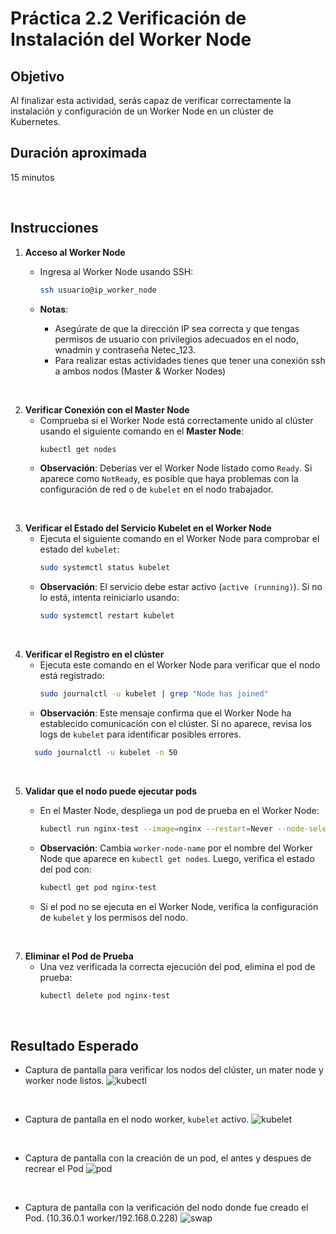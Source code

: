 # Práctica 2.2 Verificación de Instalación del Worker Node  

## Objetivo
Al finalizar esta actividad, serás capaz de verificar correctamente la instalación y configuración de un Worker Node en un clúster de Kubernetes.

## Duración aproximada
15 minutos

<br/>

## Instrucciones

1. **Acceso al Worker Node**
   - Ingresa al Worker Node usando SSH:
     ```bash
     ssh usuario@ip_worker_node
     ```
   - **Notas**: 

        - Asegúrate de que la dirección IP sea correcta y que tengas permisos de usuario con privilegios adecuados en el nodo, wnadmin y contraseña Netec_123.
        - Para realizar estas actividades tienes que tener una conexión ssh a ambos nodos (Master & Worker Nodes)

<br/>

2. **Verificar Conexión con el Master Node**
   - Comprueba si el Worker Node está correctamente unido al clúster usando el siguiente comando en el **Master Node**:
     ```bash
     kubectl get nodes
     ```
   - **Observación**: Deberías ver el Worker Node listado como `Ready`. Si aparece como `NotReady`, es posible que haya problemas con la configuración de red o de `kubelet` en el nodo trabajador.

<br/>

3. **Verificar el Estado del Servicio Kubelet en el Worker Node**
   - Ejecuta el siguiente comando en el Worker Node para comprobar el estado del `kubelet`:
     ```bash
     sudo systemctl status kubelet
     ```
   - **Observación**: El servicio debe estar activo (`active (running)`). Si no lo está, intenta reiniciarlo usando:
     ```bash
     sudo systemctl restart kubelet
     ```
<br/>

4. **Verificar el Registro en el clúster**
   - Ejecuta este comando en el Worker Node para verificar que el nodo está registrado:
     ```bash
     sudo journalctl -u kubelet | grep "Node has joined"
     ```
   - **Observación**: Este mensaje confirma que el Worker Node ha establecido comunicación con el clúster. Si no aparece, revisa los logs de `kubelet` para identificar posibles errores.
   ```bash
     sudo journalctl -u kubelet -n 50
     ```

<br/>

5. **Validar que el nodo puede ejecutar pods**
   - En el Master Node, despliega un pod de prueba en el Worker Node:
     ```bash
     kubectl run nginx-test --image=nginx --restart=Never --node-selector="kubernetes.io/hostname=<worker-node-name>"
     ```
   - **Observación**: Cambia `worker-node-name` por el nombre del Worker Node que aparece en `kubectl get nodes`. Luego, verifica el estado del pod con:

     ```bash
     kubectl get pod nginx-test
     ```
   - Si el pod no se ejecuta en el Worker Node, verifica la configuración de `kubelet` y los permisos del nodo.

<br/>

7. **Eliminar el Pod de Prueba**
   - Una vez verificada la correcta ejecución del pod, elimina el pod de prueba:
     ```bash
     kubectl delete pod nginx-test
     ```


<br/>


## Resultado Esperado

- Captura de pantalla para verificar los nodos del clúster, un mater node y worker node listos.
![kubectl](../images/u2_2_1.png)

<br/>

- Captura de pantalla en el nodo worker, `kubelet` activo.
![kubelet](../images/u2_2_2.png)

<br/>

- Captura de pantalla con la creación de un pod, el antes y despues de recrear el Pod
![pod](../images/u2_2_3.png)

<br/>

- Captura de pantalla con la verificación del nodo donde fue creado el Pod. (10.36.0.1 worker/192.168.0.228)
![swap](../images/u2_2_4.png)

